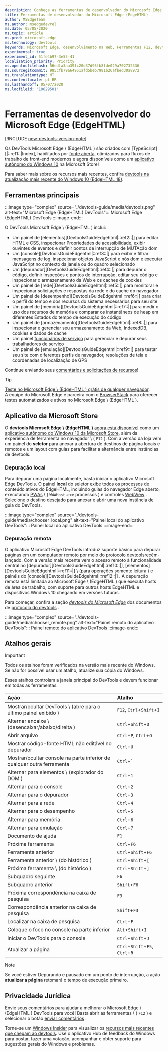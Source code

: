 ```yaml
---
description: Conheça as ferramentas de desenvolvedor do Microsoft Edge (EdgeHTML)
title: Ferramentas de desenvolvedor do Microsoft Edge (EdgeHTML)
author: MSEdgeTeam
ms.author: msedgedevrel
ms.date: 05/05/2020
ms.topic: article
ms.prod: microsoft-edge
ms.technology: devtools
keywords: Microsoft Edge, desenvolvimento na Web, Ferramentas F12, devtools
experimental: true
experiment_id: 51fe4b97-3e55-41
localization_priority: Priority
ms.openlocfilehash: 56edfa3aa39fc20d37d95fb8fde029a702732336
ms.sourcegitcommit: 985cfb79a64951afd5beb7981b26afbed30a8972
ms.translationtype: MT
ms.contentlocale: pt-BR
ms.lasthandoff: 05/07/2020
ms.locfileid: "10629501"
---
```

# Ferramentas de desenvolvedor do Microsoft Edge (EdgeHTML)  

[!INCLUDE [new-devtools-version-note](includes/new-devtools-version-note.md)]  

Os DevTools Microsoft Edge \ (EdgeHTML \) são criados com [TypeScript][|::ref1::|Index], habilitados por [fonte aberta][GithubMicrosoftChakracore], otimizados para fluxos de trabalho de front-end modernos e agora disponíveis como um [aplicativo autônomo do Windows 10][MicrosoftStoreEdgeDevtoolsPreview] na Microsoft Store!  

Para saber mais sobre os recursos mais recentes, confira [devtools na atualização mais recente do Windows 10 (EdgeHTML 18)][DevtoolsGuideEdgehtmlWhatsnew].  

## Ferramentas principais  

:::image type="complex" source="./devtools-guide/media/devtools.png" alt-text="Microsoft Edge (EdgeHTML) DevTools":::
   Microsoft Edge (EdgeHTML) DevTools
:::image-end:::

<!--![Microsoft Edge \(EdgeHTML\) DevTools][ImageDevtoolsEdgehtml]  -->  

O DevTools Microsoft Edge \ (EdgeHTML \) inclui:  

*   Um painel de [elementos][DevtoolsGuideEdgehtml|::ref2::|] para editar HTML e CSS, inspecionar Propriedades de acessibilidade, exibir ouvintes de eventos e definir pontos de interrupção de MUTAção dom  
*   Um [console][DevtoolsGuideEdgehtml|::ref3::|] para exibir e filtrar mensagens de log, inspecionar objetos JavaScript e nós dom e executar JavaScript no contexto da janela ou do quadro selecionado  
*   Um [depurador][DevtoolsGuideEdgehtml|::ref4::|] para depurar o código, definir inspeções e pontos de interrupção, editar seu código e inspecionar o armazenamento da Web e os caches de cookies  
*   Um painel de [rede][DevtoolsGuideEdgehtml|::ref5::|] para monitorar e inspecionar solicitações e respostas da rede e do cache do navegador  
*   Um painel de [desempenho][DevtoolsGuideEdgehtml|::ref6::|] para criar o perfil do tempo e dos recursos do sistema necessários para seu site  
*   Um painel de [memória][DevtoolsGuideEdgehtml|::ref7::|] para medir o uso dos recursos de memória e comparar os instantâneos de heap em diferentes Estados do tempo de execução do código  
*   Um painel de [armazenamento][DevtoolsGuideEdgehtml|::ref8::|] para inspecionar e gerenciar seu armazenamento da Web, IndexedDB, cookies e dados de cache  
*   Um painel [funcionários de serviço][DevtoolsGuideEdgehtmlServiceworkers] para gerenciar e depurar seus trabalhadores de serviço  
*   Um painel de [emulação][DevtoolsGuideEdgehtml|::ref9::|] para testar seu site com diferentes perfis de navegador, resoluções de tela e coordenadas de localização de GPS  

Continue enviando seus [comentários e solicitações de recursos](#feedback)!  

> [!TIP]
> [Teste no Microsoft Edge \ (EdgeHTML \) grátis de qualquer navegador][BrowserstackEdgehtml].  
> A equipe do Microsoft Edge é parceira com o [BrowserStack][BrowserstackEdgehtml] para oferecer testes automatizados e ativos no Microsoft Edge \ (EdgeHTML \).  

## Aplicativo da Microsoft Store  

O **devtools Microsoft Edge \ (EdgeHTML \)** [agora está disponível][DevtoolsGuideEdgehtmlWhatsnew] como um [aplicativo autônomo do Windows 10 da Microsoft Store][MicrosoftStoreEdgeDevtoolsPreview], além da experiência de ferramenta no navegador \ ( `F12` \).  Com a versão da loja vem um painel do **seletor** para anexar a abertura de destinos de página locais e remotos e um layout com guias para facilitar a alternância entre instâncias de devtools.  

### Depuração local  

Para depurar uma página localmente, basta iniciar o aplicativo Microsoft Edge DevTools.  O painel **local** do seletor exibe todos os processos de conteúdo ativos do EdgeHTML, incluindo guias do navegador Edge aberto, executando [PWAs][PwasEdgehtmlIndex] \ ( `WWAHost.exe` processos \) e controles [WebView][HostingWebview] .  Selecione o destino desejado para anexar e abrir uma nova instância de guia do DevTools.  

:::image type="complex" source="./devtools-guide/media/chooser_local.png" alt-text="Painel local do aplicativo DevTools":::
   Painel local do aplicativo DevTools
:::image-end:::

<!--![DevTools app Local panel][ImageDevtoolsGuideEdgehtmlChooselocal]  -->  

### Depuração remota  

O aplicativo Microsoft Edge DevTools introduz suporte básico para depurar páginas em um computador remoto por meio do [protocolo devtools][DevtoolsProtocolEdgehtmlIndex]recém-lançado.  Com a versão mais recente vem o acesso remoto à funcionalidade central no [depurador][DevtoolsGuideEdgehtml|::ref10::|], [elementos][DevtoolsGuideEdgehtml|::ref11::|] \ (para operações somente leitura \) e painéis do [console][DevtoolsGuideEdgehtml|::ref12::|] .  A depuração remota está limitada ao Microsoft Edge \ (EdgeHTML \) que executa hosts de área de trabalho, com suporte para outros hosts EdgeHTML e dispositivos Windows 10 chegando em versões futuras.  

Para começar, confira a seção [*devtools do Microsoft Edge*][DevtoolsProtocolEdgehtmlClientsEdgePreview] dos documentos de [protocolo do devtools][DevtoolsProtocolEdgehtmlIndex] .  

:::image type="complex" source="./devtools-guide/media/chooser_remote.png" alt-text="Painel remoto do aplicativo DevTools":::
   Painel remoto do aplicativo DevTools
:::image-end:::

<!--![DevTools app Remote panel][ImageDevtoolsGuideEdgehtmlRemote]  -->  

## Atalhos gerais  

> [!IMPORTANT]
> Todos os atalhos foram verificados na versão mais recente do Windows.  
> Se não for possível usar um atalho, atualize sua cópia do Windows.  

Esses atalhos controlam a janela principal do DevTools e devem funcionar em todas as ferramentas.  

| Ação | Atalho |  
|:--- |:--- |  
| Mostrar/ocultar DevTools \ (abre para o último painel exibido \) | `F12`, `Ctrl`+`Shift`+`I` |  
| Alternar encaixe \ (desencaixar/abaixo/direita \) | `Ctrl`+`Shift`+`D` |  
| Abrir arquivo | `Ctrl`+`P`, `Ctrl`+`O` |  
| Mostrar código-fonte HTML não editável no depurador | `Ctrl`+`U` |  
| Mostrar/ocultar console na parte inferior de qualquer outra ferramenta  | `Ctrl`+`` ` `` |  
| Alternar para elementos \ (explorador do DOM \) | `Ctrl`+`1` |  
| Alternar para o console |  `Ctrl`+`2` |  
| Alternar para o depurador | `Ctrl`+`3` |  
| Alternar para a rede | `Ctrl`+`4` |  
| Alternar para o desempenho | `Ctrl`+`5` |  
| Alternar para memória | `Ctrl`+`6` |  
| Alternar para emulação | `Ctrl`+`7` |  
| Documento de ajuda | `F1` |  
| Próxima ferramenta | `Ctrl`+`F6` |  
| Ferramenta anterior | `Ctrl`+`Shift`+`F6` |  
| Ferramenta anterior \ (do histórico \) | `Ctrl`+`Shift`+`[` |  
| Próxima ferramenta \ (do histórico \) | `Ctrl`+`Shift`+`]` |  
| Subquadro seguinte | `F6` |  
| Subquadro anterior | `Shift`+`F6` |  
| Próxima correspondência na caixa de pesquisa | `F3` |  
| Correspondência anterior na caixa de pesquisa | `Shift`+`F3` |  
| Localizar na caixa de pesquisa | `Ctrl`+`F` |  
| Coloque o foco no console na parte inferior | `Alt`+`Shift`+`I` |  
| Iniciar o DevTools para o console | `Ctrl`+`Shift`+`J` |  
| Atualizar a página | `Ctrl`+`Shift`+`F5`, `Ctrl`+`R` |  

> [!NOTE]
> Se você estiver Depurando e pausado em um ponto de interrupção, a ação **atualizar a página** retomará o tempo de execução primeiro.  

## Privacidade Jurídica  

Envie seus comentários para ajudar a melhorar o Microsoft Edge \ (EdgeHTML \) DevTools para você!  Basta abrir as ferramentas \ ( `F12` \) e selecionar o botão [enviar comentários](#microsoft-edge-edgehtml-developer-tools) .  

Torne-se um [Windows Insider][WindowsInsiderProgram] para visualizar os [recursos mais recentes que chegam ao devtools][DevtoolsGuideEdgehtmlWhatsnew].  Use o aplicativo Hub de feedback do Windows para postar, fazer uma votação, acompanhar e obter suporte para sugestões gerais do Windows e problemas.  

<!-- image links  -->  

<!--[ImageDevtoolsEdgehtml]: /microsoft-edge/devtools-guide/media/devtools.png "Microsoft Edge (EdgeHTML) DevTools"  -->  
<!--[ImageDevtoolsGuideEdgehtmlChooselocal]: /microsoft-edge/devtools-guide/media/chooser_local.png "DevTools app Local panel"  -->  
<!--[ImageDevtoolsGuideEdgehtmlRemote]: /microsoft-edge/devtools-guide/media/chooser_remote.png "DevTools app Remote panel"  -->  

<!-- links  -->  

[DevtoolsGuideEdgehtmlConsole]: /microsoft-edge/devtools-guide/console "Consola"  
[DevtoolsGuideEdgehtmlDebugger]: /microsoft-edge/devtools-guide/debugger "Depurador"  
[DevtoolsGuideEdgehtmlElements]: /microsoft-edge/devtools-guide/elements "Elementos"  
[DevtoolsGuideEdgehtmlEmulation]: /microsoft-edge/devtools-guide/emulation "Emulação"  
[DevtoolsGuideEdgehtmlMemory]: /microsoft-edge/devtools-guide/memory "Rowset"  
[DevtoolsGuideEdgehtmlNetwork]: /microsoft-edge/devtools-guide/network "Network"  
[DevtoolsGuideEdgehtmlPerformance]: /microsoft-edge/devtools-guide/performance "Execução"  
[DevtoolsGuideEdgehtmlServiceworkers]: /microsoft-edge/devtools-guide/service-workers "Trabalhadores do serviço"  
[DevtoolsGuideEdgehtmlStorage]: /microsoft-edge/devtools-guide/storage "SPS"  
[DevtoolsGuideEdgehtmlWhatsnew]: /microsoft-edge/devtools-guide/whats-new "DevTools na atualização mais recente do Windows 10 (EdgeHTML 18)"  
[DevtoolsProtocolEdgehtmlIndex]: /microsoft-edge/devtools-protocol/index "Protocolo de DevTools Microsoft Edge (EdgeHTML)"  
[DevtoolsProtocolEdgehtmlClientsEdgePreview]: /microsoft-edge/devtools-protocol/0.1/clients.md#microsoft-edge-devtools-preview "Clientes do protocolo DevTools preview do Microsoft Edge-DevTools"  
[HostingWebview]: /microsoft-edge/hosting/webview "WebView (EdgeHTML) para aplicativos do Windows 10"  
[PwasEdgehtmlIndex]: /microsoft-edge/progressive-web-apps-edgehtml/index "Aplicativos Web progressivos (EdgeHTML) no Windows"  

[MicrosoftStoreEdgeDevtoolsPreview]: https://www.microsoft.com/store/p/microsoft-edge-devtools-preview/9mzbfrmz0mnj "Microsoft Edge DevTools Preview"  

[WindowsInsiderProgram]: https://insider.windows.com "Programa Windows Insider"  

[BrowserstackEdgehtml]: https://www.browserstack.com/test-on-microsoft-edge-browser "Teste do navegador Microsoft Edge gratuito | BrowserStack"  

[GithubMicrosoftChakracore]: https://github.com/Microsoft/ChakraCore "Microsoft/ChakraCore | GitHub"  

[TypeScriptIndex]: https://www.typescriptlang.org "TypeScript"  
